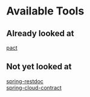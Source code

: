 
# Available Tools
## Already looked at
[pact](pact/README.md)
## Not yet looked at
[spring-restdoc](https://projects.spring.io/spring-restdocs/)  
[spring-cloud-contract](https://cloud.spring.io/spring-cloud-contract/)    